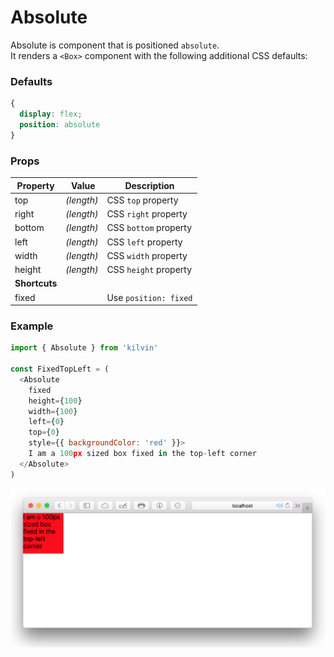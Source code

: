 # Absolute

Absolute is component that is positioned `absolute`.<br>
It renders a `<Box>` component with the following additional CSS defaults:

### Defaults

```CSS
{
  display: flex;
  position: absolute
}
```

### Props

| Property      |  Value     | Description           |
| ------------- | ---------- | --------------------- |
| top           | _(length)_ | CSS `top` property    |
| right         | _(length)_ | CSS `right` property  |
| bottom        | _(length)_ | CSS `bottom` property |
| left          | _(length)_ | CSS `left` property   |
| width         | _(length)_ | CSS `width` property  |
| height        | _(length)_ | CSS `height` property |
| **Shortcuts** |            |                       |
| fixed         |            | Use `position: fixed` |

### Example

```javascript
import { Absolute } from 'kilvin'

const FixedTopLeft = (
  <Absolute
    fixed
    height={100}
    width={100}
    left={0}
    top={0}
    style={{ backgroundColor: 'red' }}>
    I am a 100px sized box fixed in the top-left corner
  </Absolute>
)
```

<img src="../res/Absolute.png">
